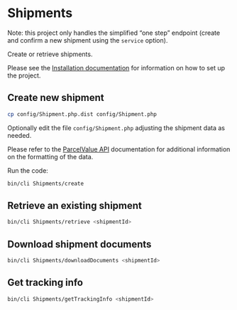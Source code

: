 # Shipments

Note: this project only handles the simplified “one step” endpoint (create and confirm a new shipment using the `service` option).

Create or retrieve shipments.

Please see the [Installation documentation](Installation.md) for information on how to set up the project.

## Create new shipment

```bash
cp config/Shipment.php.dist config/Shipment.php
```

Optionally edit the file `config/Shipment.php` adjusting the shipment data as needed.

Please refer to the [ParcelValue API](https://parcelvalue.github.io/api/) documentation for additional information on the formatting of the data.

Run the code:

```bash
bin/cli Shipments/create
```

## Retrieve an existing shipment

```bash
bin/cli Shipments/retrieve <shipmentId>
```

## Download shipment documents

```bash
bin/cli Shipments/downloadDocuments <shipmentId>
```

## Get tracking info

```bash
bin/cli Shipments/getTrackingInfo <shipmentId>
```
